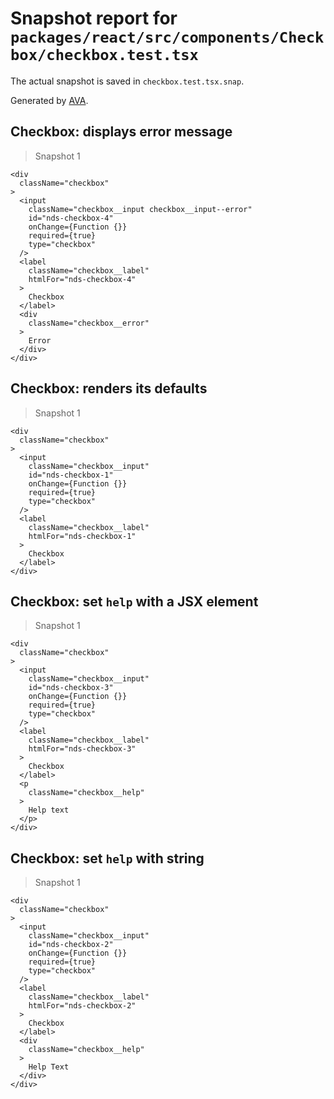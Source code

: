 # Snapshot report for `packages/react/src/components/Checkbox/checkbox.test.tsx`

The actual snapshot is saved in `checkbox.test.tsx.snap`.

Generated by [AVA](https://ava.li).

## Checkbox: displays error message

> Snapshot 1

    <div
      className="checkbox"
    >
      <input
        className="checkbox__input checkbox__input--error"
        id="nds-checkbox-4"
        onChange={Function {}}
        required={true}
        type="checkbox"
      />
      <label
        className="checkbox__label"
        htmlFor="nds-checkbox-4"
      >
        Checkbox
      </label>
      <div
        className="checkbox__error"
      >
        Error
      </div>
    </div>

## Checkbox: renders its defaults

> Snapshot 1

    <div
      className="checkbox"
    >
      <input
        className="checkbox__input"
        id="nds-checkbox-1"
        onChange={Function {}}
        required={true}
        type="checkbox"
      />
      <label
        className="checkbox__label"
        htmlFor="nds-checkbox-1"
      >
        Checkbox
      </label>
    </div>

## Checkbox: set `help` with a JSX element

> Snapshot 1

    <div
      className="checkbox"
    >
      <input
        className="checkbox__input"
        id="nds-checkbox-3"
        onChange={Function {}}
        required={true}
        type="checkbox"
      />
      <label
        className="checkbox__label"
        htmlFor="nds-checkbox-3"
      >
        Checkbox
      </label>
      <p
        className="checkbox__help"
      >
        Help text
      </p>
    </div>

## Checkbox: set `help` with string

> Snapshot 1

    <div
      className="checkbox"
    >
      <input
        className="checkbox__input"
        id="nds-checkbox-2"
        onChange={Function {}}
        required={true}
        type="checkbox"
      />
      <label
        className="checkbox__label"
        htmlFor="nds-checkbox-2"
      >
        Checkbox
      </label>
      <div
        className="checkbox__help"
      >
        Help Text
      </div>
    </div>
